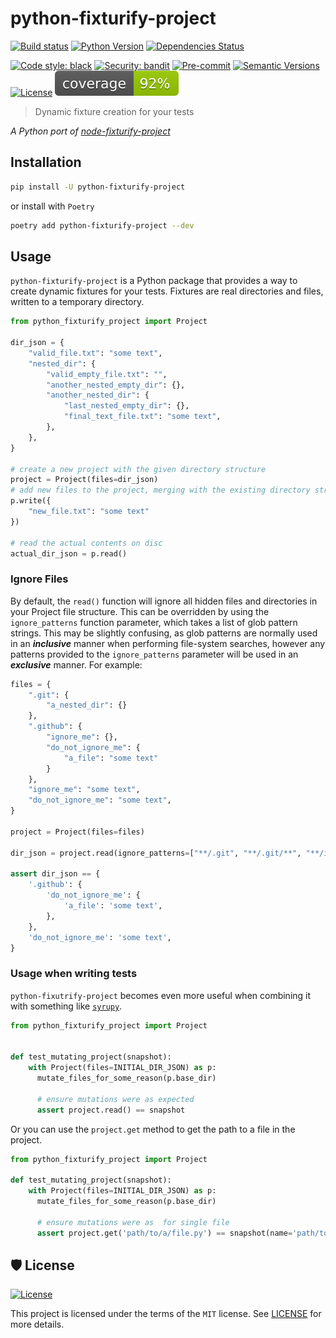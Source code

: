 # python-fixturify-project

[![Build status](https://github.com/scalvert/python-fixturify-project/workflows/build/badge.svg?branch=main&event=push)](https://github.com/scalvert/python-fixturify-project/actions?query=workflow%3Abuild)
[![Python Version](https://img.shields.io/pypi/pyversions/python-fixturify-project.svg)](https://pypi.org/project/python-fixturify-project/)
[![Dependencies Status](https://img.shields.io/badge/dependencies-up%20to%20date-brightgreen.svg)](https://github.com/scalvert/python-fixturify-project/pulls?utf8=%E2%9C%93&q=is%3Apr%20author%3Aapp%2Fdependabot)

[![Code style: black](https://img.shields.io/badge/code%20style-black-000000.svg)](https://github.com/psf/black)
[![Security: bandit](https://img.shields.io/badge/security-bandit-green.svg)](https://github.com/PyCQA/bandit)
[![Pre-commit](https://img.shields.io/badge/pre--commit-enabled-brightgreen?logo=pre-commit&logoColor=white)](https://github.com/scalvert/python-fixturify-project/blob/master/.pre-commit-config.yaml)
[![Semantic Versions](https://img.shields.io/badge/%20%20%F0%9F%93%A6%F0%9F%9A%80-semantic--versions-e10079.svg)](https://github.com/scalvert/python-fixturify-project/releases)
[![License](https://img.shields.io/github/license/scalvert/python-fixturify-project)](https://github.com/scalvert/python-fixturify-project/blob/master/LICENSE)
![Coverage Report](assets/images/coverage.svg)

> Dynamic fixture creation for your tests

_A Python port of [node-fixturify-project](https://github.com/stefanpenner/node-fixturify-project)_

## Installation

```bash
pip install -U python-fixturify-project
```

or install with `Poetry`

```bash
poetry add python-fixturify-project --dev
```

## Usage

`python-fixturify-project` is a Python package that provides a way to create dynamic fixtures for your tests. Fixtures are real directories and files, written to a temporary directory.

```python
from python_fixturify_project import Project

dir_json = {
    "valid_file.txt": "some text",
    "nested_dir": {
        "valid_empty_file.txt": "",
        "another_nested_empty_dir": {},
        "another_nested_dir": {
            "last_nested_empty_dir": {},
            "final_text_file.txt": "some text",
        },
    },
}

# create a new project with the given directory structure
project = Project(files=dir_json)
# add new files to the project, merging with the existing directory structure
p.write({
    "new_file.txt": "some text"
})

# read the actual contents on disc
actual_dir_json = p.read()
```

### Ignore Files

By default, the `read()` function will ignore all hidden files and directories in your Project file structure. This can be overridden by using the `ignore_patterns` function parameter, which
takes a list of glob pattern strings. This may be slightly confusing, as glob patterns are normally used in an ***inclusive*** manner when performing file-system searches, however any patterns
provided to the `ignore_patterns` parameter will be used in an ***exclusive*** manner. For example:

```python
files = {
    ".git": {
        "a_nested_dir": {}
    },
    ".github": {
        "ignore_me": {},
        "do_not_ignore_me": {
            "a_file": "some text"
        }
    },
    "ignore_me": "some text",
    "do_not_ignore_me": "some text",
}

project = Project(files=files)

dir_json = project.read(ignore_patterns=["**/.git", "**/.git/**", "**/ignore_me"])  # Default is ["**/.git", "**/.git/**"]

assert dir_json == {
    '.github': {
        'do_not_ignore_me': {
            'a_file': 'some text',
        },
    },
    'do_not_ignore_me': 'some text',
}
```

### Usage when writing tests

`python-fixutrify-project` becomes even more useful when combining it with something like [`syrupy`](https://github.com/tophat/syrupy).

```python
from python_fixturify_project import Project


def test_mutating_project(snapshot):
    with Project(files=INITIAL_DIR_JSON) as p:
      mutate_files_for_some_reason(p.base_dir)

      # ensure mutations were as expected
      assert project.read() == snapshot
```

Or you can use the `project.get` method to get the path to a file in the project.

```python
from python_fixturify_project import Project

def test_mutating_project(snapshot):
    with Project(files=INITIAL_DIR_JSON) as p:
      mutate_files_for_some_reason(p.base_dir)

      # ensure mutations were as  for single file
      assert project.get('path/to/a/file.py') == snapshot(name='path/to/a/file.py')
```

## 🛡 License

[![License](https://img.shields.io/github/license/scalvert/python-fixturify-project)](https://github.com/scalvert/python-fixturify-project/blob/master/LICENSE)

This project is licensed under the terms of the `MIT` license. See [LICENSE](https://github.com/scalvert/python-fixturify-project/blob/master/LICENSE) for more details.
